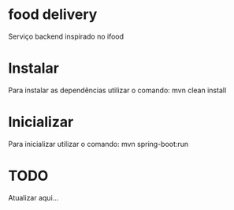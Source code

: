 # food delivery
Serviço backend inspirado no ifood

# Instalar

Para instalar as dependências utilizar o comando: mvn clean install

# Inicializar

Para inicializar utilizar o comando: mvn spring-boot:run

# TODO
 Atualizar aqui... 